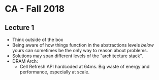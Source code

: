 # CA - Fall 2018

## Lecture 1
* Think outside of the box
* Being aware of how things function in the abstractions levels _below_ yours can sometimes be the only way to reason about problems.
* Solutions may span different levels of the "architecture stack".
* DRAM Arch:
  * Cell Refresh API hardcoded at 64ms. Big waste of energy and performance, especially at scale.
